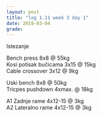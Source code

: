```yaml
---
layout: post
title: "log 1.11 week 3 day 1"
date: 2019-03-04
grade:
---
```


Istezanje

Bench press 8x8 @ 55kg   
Kosi potisak bučicama 3x15 @ 15kg   
Cable crossover 3x12 @ 9kg   

Uski bench 8x8 @ 50kg   
Tricpes pushdown 4xmax. @ 18kg   

A1 Zadnje rame 4x12-15 @ 3kg  
A2 Lateralno rame 4x12-15 @ 3kg  

